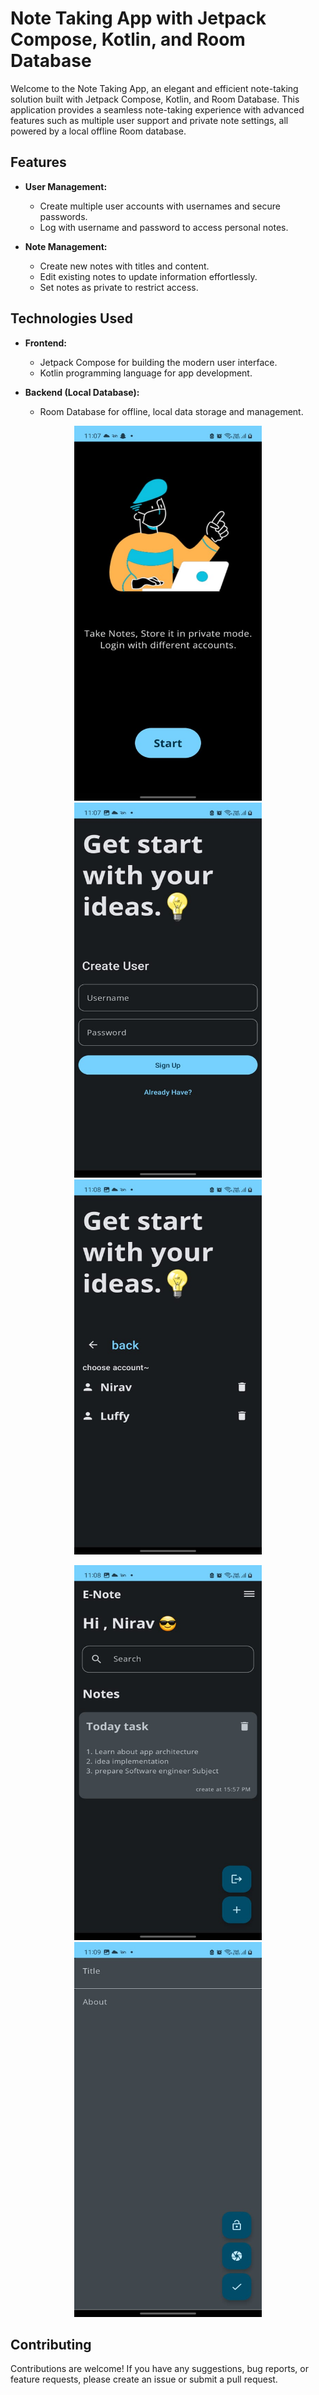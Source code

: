 # Note Taking App with Jetpack Compose, Kotlin, and Room Database

Welcome to the Note Taking App, an elegant and efficient note-taking solution built with Jetpack Compose, Kotlin, and Room Database. This application provides a seamless note-taking experience with advanced features such as multiple user support and private note settings, all powered by a local offline Room database.

## Features

- **User Management:**
  - Create multiple user accounts with usernames and secure passwords.
  - Log with username and password to access personal notes.

- **Note Management:**
  - Create new notes with titles and content.
  - Edit existing notes to update information effortlessly.
  - Set notes as private to restrict access.



## Technologies Used

- **Frontend:**
   - Jetpack Compose for building the modern user interface.
   - Kotlin programming language for app development.

- **Backend (Local Database):**
   - Room Database for offline, local data storage and management.

<p align="center">
<img src="https://github.com/nirav-r-p/eNotes/blob/master/Screenshorts/Landing.jpg" width="300" height="600">
<img src="https://github.com/nirav-r-p/eNotes/blob/master/Screenshorts/SiginScreen.jpg" width="300" height="600">
<img src="https://github.com/nirav-r-p/eNotes/blob/master/Screenshorts/loginScreen.jpg" width="300" height="600">

</p>
<p align="center">
<img src="https://github.com/nirav-r-p/eNotes/blob/master/Screenshorts/homeScreen.jpg" width="300" height="600">
<img src="https://github.com/nirav-r-p/eNotes/blob/master/Screenshorts/EditNoteScreen.jpg" width="300" height="600">
</p>

## Contributing

Contributions are welcome! If you have any suggestions, bug reports, or feature requests, please create an issue or submit a pull request.
